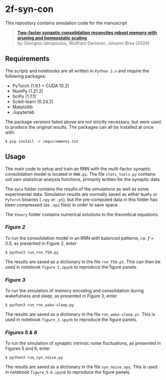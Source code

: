# 2f-syn-con

This repository contains simulation code for the  manuscript
   > [**Two-factor synaptic consolidation reconciles robust memory with pruning and homeostatic scaling**](https://doi.org/10.1101/2024.07.23.604787)<br>
     by Georgios Iatropoulos, Wulfram Gerstner, Johanni Brea (2024)

## Requirements
The scripts and notebooks are all written in `Python 3.x` and require the following packages:
- PyTorch (1.9.1 + CUDA 10.2)
- NumPy (1.21.2)
- SciPy (1.7.1)
- Scikit-learn (0.24.2)
- Matplotlib
- Jupyterlab

The package versions listed above are not strictly necessary, but were used to produce the original results. The packages can all be installed at once with:
```
$ pip install -r requirements.txt
```

## Usage
The main code to setup and train an RNN with the multi-factor synaptic consolidation model is located in `RNN.py`. The file `stats_tools.py` contains out own statistical analysis functions, primarily written for the synaptic data.

The `data` folder contains the results of the simulations as well as some experimental data. Simulation results are normally saved as either `NumPy` or `PyTorch` binaries (`.npy` or `.pt`), but the pre-computed data in this folder has been compressed (as `.npz` files) in order to save space.

The `theory` folder contains numerical solutions to the theoretical equations.

### *Figure 2*
To run the consolidation model in an RNN with balanced patterns, i.e. $f=0.5$, as presented in Figure 2, enter
```
$ python3 run_rnn_f50.py
```
The results are saved as a dictionary in the file `rnn_f50.pt`.
This can then be used in notebook `figure_2.ipynb` to reproduce the figure panels.

### *Figure 3*
To run the simulation of memory encoding and consolidation during wakefulness and sleep, as presented in Figure 3, enter
```
$ python3 run_rnn_wake-sleep.py
```
The results are saved as a dictionary in the file `rnn_wake-sleep.pt`.
This is used in notebook `figure_3.ipynb` to reproduce the figure panels.

### *Figures 5 & 6*
To run the simulation of synaptic intrinsic noise fluctuations, as presented in Figures 5 and 6, enter
```
$ python3 run_syn_noise.py
```
The results are saved as a dictionary in the file `syn_noise.npy`.
This is used in notebook `figure_5-6.ipynb` to reproduce the figure panels.

